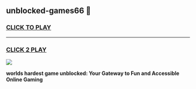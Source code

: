 
## unblocked-games66 👋
<h3>
<a href="https://premium.freeplayer.one?title=unblocked-games66&ref=14F">CLICK TO PLAY</a></h3>
<hr>

<h3>
<a href="https://premium.freeplayer.one?title=unblocked-games66&ref=14F">CLICK 2 PLAY</a>
  
</h3>

<a href="https://premium.freeplayer.one?title=unblocked-games66&ref=12F/"><img src="https://clearcache.store/games.png"></a>


**worlds hardest game unblocked: Your Gateway to Fun and Accessible Online Gaming**
